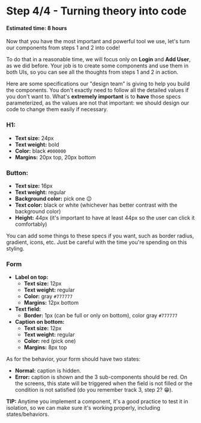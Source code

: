 # Step 4/4 - Turning theory into code
#### Estimated time: 8 hours

Now that you have the most important and powerful tool we use, let's turn our components from steps 1 and 2 into code!

To do that in a reasonable time, we will focus only on **Login** and **Add User**, as we did before. Your job is to create some components and use them in both UIs, so you can see all the thoughts from steps 1 and 2 in action.

Here are some specifications our "design team" is giving to help you build the components. You don't exactly need to follow all the detailed values if you don't want to. What's __extremely important__ is to __have__ those specs parameterized, as the values are not that important: we should design our code to change them easily if necessary.

### H1: 
+ __Text size:__ 24px
+ __Text weight:__ bold
+ __Color:__ black `#000000`
+ __Margins:__ 20px top, 20px bottom

### Button: 
+ __Text size:__ 16px
+ __Text weight:__ regular
+ __Background color:__ pick one 😉
+ __Text color:__ black or white (whichever has better contrast with the background color)
+ __Height:__ 44px (it's important to have at least 44px so the user can click it comfortably)

You can add some things to these specs if you want, such as border radius, gradient, icons, etc. Just be careful with the time you're spending on this styling.

### Form
+ __Label on top:__
  + __Text size:__ 12px
  + __Text weight:__ regular
  + __Color:__ gray `#777777`
  + __Margins:__ 12px bottom
+ __Text field:__
  + __Border:__ 1px (can be full or only on bottom), color gray `#777777`
+ __Caption on bottom:__
  + __Text size:__ 12px
  + __Text weight:__ regular
  + __Color:__ red (pick one)
  + __Margins:__ 8px top

As for the behavior, your form should have two states:

+ __Normal:__ caption is hidden.
+ __Error:__ caption is shown and the 3 sub-components should be red. On the screens, this state will be triggered when the field is not filled or the condition is not satisfied (do you remember track 3, step 2? 😁).

**TIP:** Anytime you implement a component, it's a good practice to test it in isolation, so we can make sure it's working properly, including states/behaviors.
